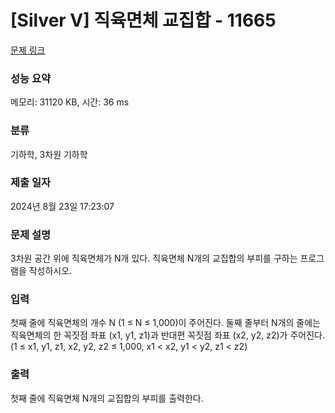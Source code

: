 # [Silver V] 직육면체 교집합 - 11665 

[문제 링크](https://www.acmicpc.net/problem/11665) 

### 성능 요약

메모리: 31120 KB, 시간: 36 ms

### 분류

기하학, 3차원 기하학

### 제출 일자

2024년 8월 23일 17:23:07

### 문제 설명

<p>3차원 공간 위에 직육면체가 N개 있다. 직육면체 N개의 교집합의 부피를 구하는 프로그램을 작성하시오.</p>

### 입력 

 <p>첫째 줄에 직육면체의 개수 N (1 ≤ N ≤ 1,000)이 주어진다. 둘째 줄부터 N개의 줄에는 직육면체의 한 꼭짓점 좌표 (x1, y1, z1)과 반대편 꼭짓점 좌표 (x2, y2, z2)가 주어진다. (1 ≤ x1, y1, z1, x2, y2, z2 ≤ 1,000, x1 < x2, y1 < y2, z1 < z2)</p>

### 출력 

 <p>첫째 줄에 직육면체 N개의 교집합의 부피를 출력한다.</p>

